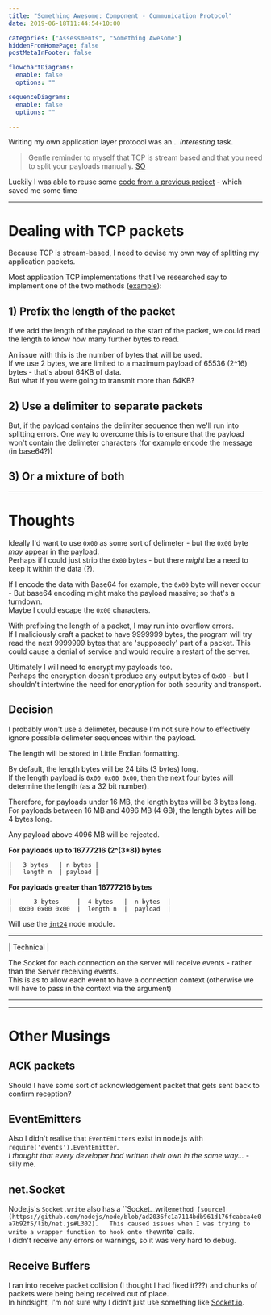 ```yaml
---
title: "Something Awesome: Component - Communication Protocol"
date: 2019-06-18T11:44:54+10:00

categories: ["Assessments", "Something Awesome"]
hiddenFromHomePage: false
postMetaInFooter: false

flowchartDiagrams:
  enable: false
  options: ""

sequenceDiagrams:
  enable: false
  options: ""

---
```


Writing my own application layer protocol was an... _interesting_ task.

> Gentle reminder to myself that TCP is stream based and that you need to split your payloads manually. [SO](https://stackoverflow.com/questions/24113273/when-sending-multiple-messages-to-a-node-js-tcp-socket-they-get-streamed-as-a-s)

Luckily I was able to reuse some [code from a previous project](https://github.com/featherbear/PreSonus-StudioLive-API/blob/master/PreSonusAPI.js#L61-L102) - which saved me some time

---

# Dealing with TCP packets

Because TCP is stream-based, I need to devise my own way of splitting my application packets.  

Most application TCP implementations that I've researched say to implement one of the two methods ([example](https://medium.com/@nikolaystoykov/build-custom-protocol-on-top-of-tcp-with-node-js-part-1-fda507d5a262)):

## 1) Prefix the length of the packet  

If we add the length of the payload to the start of the packet, we could read the length to know how many further bytes to read.

An issue with this is the number of bytes that will be used.  
If we use 2 bytes, we are limited to a maximum payload of 65536 (2^16) bytes - that's about 64KB of data.  
But what if you were going to transmit more than 64KB?

## 2) Use a delimiter to separate packets

But, if the payload contains the delimiter sequence then we'll run into splitting errors. One way to overcome this is to ensure that the payload won't contain the delimeter characters (for example encode the message (in base64?))

## 3) Or a mixture of both

---

# Thoughts

Ideally I'd want to use `0x00` as some sort of delimeter - but the `0x00` byte _may_ appear in the payload.  
Perhaps if I could just strip the `0x00` bytes - but there _might_ be a need to keep it within the data (?).  

If I encode the data with Base64 for example, the `0x00` byte will never occur - But base64 encoding might make the payload massive; so that's a turndown.  
Maybe I could escape the `0x00` characters.

With prefixing the length of a packet, I may run into overflow errors.  
If I maliciously craft a packet to have 9999999 bytes, the program will try read the next 9999999 bytes that are 'supposedly' part of a packet. 
This could cause a denial of service and would require a restart of the server.

Ultimately I will need to encrypt my payloads too.  
Perhaps the encryption doesn't produce any output bytes of `0x00` - but I shouldn't intertwine the need for encryption for both security and transport.

## Decision 

I probably won't use a delimeter, because I'm not sure how to effectively ignore possible delimeter sequences within the payload.  

The length will be stored in Little Endian formatting.  

By default, the length bytes will be 24 bits (3 bytes) long.  
If the length payload is `0x00 0x00 0x00`, then the next four bytes will determine the length (as a 32 bit number).

Therefore, for payloads under 16 MB, the length bytes will be 3 bytes long.  
For payloads between 16 MB and 4096 MB (4 GB), the length bytes will be 4 bytes long.

Any payload above 4096 MB will be rejected.

**For payloads up to 16777216 (2^(3*8)) bytes**  

```
|   3 bytes   | n bytes |
|   length n  | payload |
```

**For payloads greater than 16777216 bytes**  
```
|      3 bytes     |  4 bytes   |  n bytes  |
|  0x00 0x00 0x00  |  length n  |  payload  |
```

Will use the [`int24`](https://github.com/matanamir/int24) node module.

----

| Technical |


The Socket for each connection on the server will receive events - rather than the Server receiving events.  
This is as to allow each event to have a connection context (otherwise we will have to pass in the context via the argument)

---


---

# Other Musings

## ACK packets

Should I have some sort of acknowledgement packet that gets sent back to confirm reception?

## EventEmitters

Also I didn't realise that `EventEmitters` exist in node.js with `require('events').EventEmitter`.  
_I thought that every developer had written their own in the same way..._ - silly me.

## net.Socket

Node.js's `Socket.write` also has a ``Socket._write` method [source](https://github.com/nodejs/node/blob/ad2036fc1a7114bdb961d176fcabca4e0a7b92f5/lib/net.js#L302).  
This caused issues when I was trying to write a wrapper function to hook onto the `write` calls.  
I didn't receive any errors or warnings, so it was very hard to debug.

## Receive Buffers

I ran into receive packet collision (I thought I had fixed it???) and chunks of packets were being being received out of place.  
In hindsight, I'm not sure why I didn't just use something like [Socket.io](https://socket.io).
